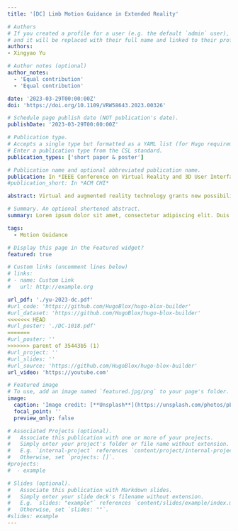 ```yaml
---
title: '[DC] Limb Motion Guidance in Extended Reality'

# Authors
# If you created a profile for a user (e.g. the default `admin` user), write the username (folder name) here
# and it will be replaced with their full name and linked to their profile.
authors:
- Xingyao Yu

# Author notes (optional)
author_notes:
  - 'Equal contribution'
  - 'Equal contribution'

date: '2023-03-29T00:00:00Z'
doi: 'https://doi.org/10.1109/VRW58643.2023.00326'

# Schedule page publish date (NOT publication's date).
publishDate: '2023-03-29T00:00:00Z'

# Publication type.
# Accepts a single type but formatted as a YAML list (for Hugo requirements).
# Enter a publication type from the CSL standard.
publication_types: ['short paper & poster']

# Publication name and optional abbreviated publication name.
publication: In *IEEE Conference on Virtual Reality and 3D User Interfaces Abstracts and Workshops (IEEE VRW)*
#publication_short: In *ACM CHI*

abstract: Virtual and augmented reality technology grants new possibilities to  the movement tutorial. On the one hand, VR/AR visualize the movement instructions in the 3D world, avoiding misperceptions caused  by the missing angle and depth information when using traditional 2D screens. With the tracking device in the VR/AR system, on the  other hand, the users receive precise real-time feedback and even  correction guidance during training to improve their performance. So far, we have run a series of user studies to propose the design  implications for MR-based motion guidance in terms of user perspective, visual encoding, and motion features. And I would like to  continue my research on (1) memorability of motion guidance and (2)  realistic user scenarios like physiotherapy.

# Summary. An optional shortened abstract.
summary: Lorem ipsum dolor sit amet, consectetur adipiscing elit. Duis posuere tellus ac convallis placerat. Proin tincidunt magna sed ex sollicitudin condimentum.

tags:
  - Motion Guidance

# Display this page in the Featured widget?
featured: true

# Custom links (uncomment lines below)
# links:
# - name: Custom Link
#   url: http://example.org

url_pdf: './yu-2023-dc.pdf'
#url_code: 'https://github.com/HugoBlox/hugo-blox-builder'
#url_dataset: 'https://github.com/HugoBlox/hugo-blox-builder'
<<<<<<< HEAD
#url_poster: './DC-1018.pdf'
=======
#url_poster: ''
>>>>>>> parent of 35443b5 (1)
#url_project: ''
#url_slides: ''
#url_source: 'https://github.com/HugoBlox/hugo-blox-builder'
url_video: 'https://youtube.com'

# Featured image
# To use, add an image named `featured.jpg/png` to your page's folder.
image:
  caption: 'Image credit: [**Unsplash**](https://unsplash.com/photos/pLCdAaMFLTE)'
  focal_point: ''
  preview_only: false

# Associated Projects (optional).
#   Associate this publication with one or more of your projects.
#   Simply enter your project's folder or file name without extension.
#   E.g. `internal-project` references `content/project/internal-project/index.md`.
#   Otherwise, set `projects: []`.
#projects:
#  - example

# Slides (optional).
#   Associate this publication with Markdown slides.
#   Simply enter your slide deck's filename without extension.
#   E.g. `slides: "example"` references `content/slides/example/index.md`.
#   Otherwise, set `slides: ""`.
#slides: example
---
```


<!-- {{% callout note %}}
Click the _Cite_ button above to demo the feature to enable visitors to import publication metadata into their reference management software.
{{% /callout %}}

{{% callout note %}}
Create your slides in Markdown - click the _Slides_ button to check out the example.
{{% /callout %}}

Add the publication's **full text** or **supplementary notes** here. You can use rich formatting such as including [code, math, and images](https://docs.hugoblox.com/content/writing-markdown-latex/). -->
